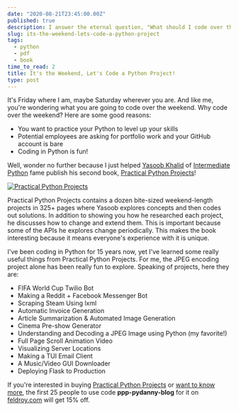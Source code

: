 ```yaml
---
date: "2020-08-21T23:45:00.00Z"
published: true
description: I answer the eternal question, "What should I code over the weekend?"
slug: its-the-weekend-lets-code-a-python-project
tags:
  - python
  - pdf
  - book
time_to_read: 2
title: It's the Weekend, Let's Code a Python Project!
type: post
---
```


It's Friday where I am, maybe Saturday wherever you are. And like me, you're wondering what you are going to code over the weekend. Why code over the weekend? Here are some good reasons:

- You want to practice your Python to level up your skills
- Potential employees are asking for portfolio work and your GitHub account is bare
- Coding in Python is fun!

Well, wonder no further because I just helped [Yasoob Khalid](https://yasoob.me/) of [Intermediate Python](https://book.pythontips.com/) fame publish his second book, [Practical Python Projects](https://feld.to/ppp)! 

[![Practical Python Projects](https://daniel.feldroy.com/images/ppp-hero.png)](https://feld.to/ppp)

Practical Python Projects contains a dozen bite-sized weekend-length projects in 325+ pages where Yasoob explores concepts and then codes out solutions. In addition to showing you how he researched each project, he discusses how to change and extend them. This is important because some of the APIs he explores change periodically. This makes the book interesting because it means everyone's experience with it is unique.

I've been coding in Python for 15 years now, yet I've learned some really useful things from Practical Python Projects. For me, the JPEG encoding project alone has been really fun to explore. Speaking of projects, here they are:

- FIFA World Cup Twilio Bot
- Making a Reddit + Facebook Messenger Bot
- Scraping Steam Using lxml
- Automatic Invoice Generation
- Article Summarization & Automated Image Generation
- Cinema Pre-show Generator
- Understanding and Decoding a JPEG Image using Python (my favorite!)
- Full Page Scroll Animation Video
- Visualizing Server Locations
- Making a TUI Email Client
- A Music/Video GUI Downloader
- Deploying Flask to Production

If you're interested in buying [Practical Python Projects](https://feld.to/ppp) or [want to know more](https://www.feldroy.com/products/practical-python-projects#faq), the first 25 people to use code **ppp-pydanny-blog** for it on [feldroy.com](https://feldroy.com) will get 15% off. 

